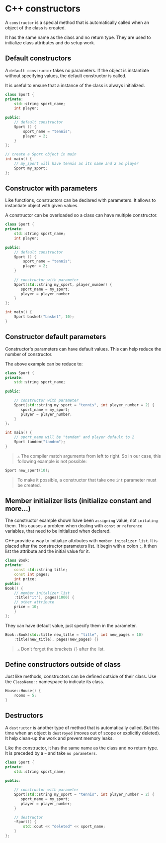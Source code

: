 # C++ constructors

A `constructor` is a special method that is automatically called when an object of the
class is created.

It has the same name as the class and no return type. They are used to initialize class attributes and do setup work.

## Default constructors

A `default constructor` takes no parameters. If the object is instantiate without specifying values,
the default constructor is called.

It is useful to ensure that a instance of the class is always initialized.

```cpp
class Sport {
private:
    std::string sport_name;
    int player;
    
public:
    // default constructor 
    Sport () {
        sport_name = "tennis";
        player = 2;
    }
};

// create a Sport object in main
int main() {
    // my_sport will have tennis as its name and 2 as player
    Sport my_sport;
};
```
## Constructor with parameters

Like functions, constructors can be declared with parameters.
It allows to instantiate object with given values.

A constructor can be overloaded so a class can have multiple constructor.


```cpp
class Sport {
private:
    std::string sport_name;
    int player;
    
public:
    // default constructor
    Sport () {
        sport_name = "tennis";
        player = 2;
    }
    
    // constructor with parameter
    Sport(std::string my_sport, player_number) {
       sport_name = my_sport; 
       player = player_number
    }
};

int main() {
    Sport basket("basket", 10);
}
```
## Constructor default parameters

Constructor's parameters can have default values. This can help reduce the number of constructor.

The above example can be reduce to:

```cpp
class Sport {
private:
    std::string sport_name;
    
public:

    // constructor with parameter
    Sport(std::string my_sport = "tennis", int player_number = 2) {
       sport_name = my_sport; 
       player = player_number;
    }
};

int main() {
    // sport_name will be "tandem" and player default to 2
    Sport tandem("tandem");
}
```
> `⚠` The compiler match arguments from left to right. So in our case, this following example is not possible:

```cpp
Sport new_sport(10);
```
> To make it possible, a constructor that take one `int` parameter must be created.

## Member initializer lists (initialize constant and more...)

The constructor example shown have been `assigning` value, not `initating` them.
This causes a problem when dealing with `const` or `reference` variables, that need to be initialized when declared.

C++ provide a way to initialize attributes with `member initalizer list`.
It is placed after the constructor parameters list. It begin with a colon `:`, it then list 
the attribute and the initial value for it.

```cpp
class Book:
private:
    const std::string title;
    const int pages;
    int price;
public:
Book() {
    // member initalizer list
    :title("it"), pages(1000) {
    // other attribute
    price = 10;
    }
};
```
They can have default value, just specify them in the parameter.

```cpp
Book::Book(std::title new_title = "title", int new_pages = 10) 
    :title(new_title), pages(new_pages) {}
```
>`⚠` Don't forget the brackets `{}` after the list.


## Define constructors outside of class

Just like methods, constructors can be defined outside of their class. 
Use the `ClassName::` namespace to indicate its class.

```cpp
House::House() {
    rooms = 5;
}
```

## Destructors

A `destructor` is another type of method that is automatically called. But this time when
an object is `destroyed` (moves out of scope or explicitly deleted).
It help clean-up the work and prevent memory leaks.

Like the constructor, it has the same name as the class and no return type.
It is preceded by a `~` and take `no parameters`.

```cpp
class Sport {
private:
    std::string sport_name;
    
public:

    // constructor with parameter
    Sport(std::string my_sport = "tennis", int player_number = 2) {
       sport_name = my_sport; 
       player = player_number;
    }

    // destructor
    ~Sport() {
        std::cout << "deleted" << sport_name;
    }
};
